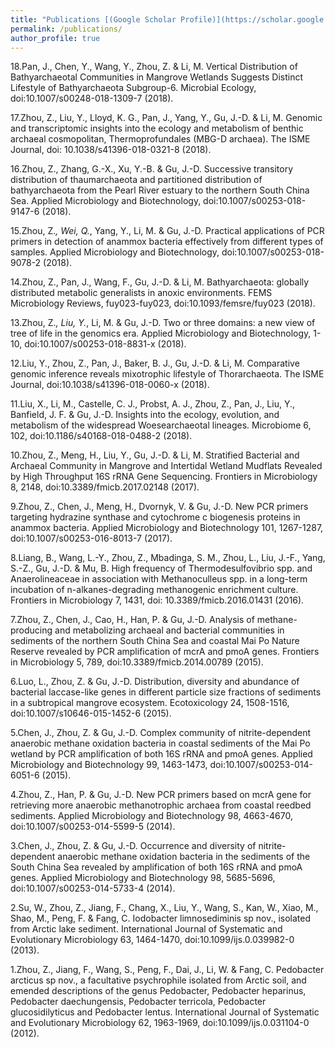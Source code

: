 ```yaml
---
title: "Publications [(Google Scholar Profile)](https://scholar.google.com/citations?user=Ixg9n-EAAAAJ&hl=en)"
permalink: /publications/
author_profile: true
---
```



18.Pan, J., Chen, Y., Wang, Y., Zhou, Z. & Li, M. Vertical Distribution of Bathyarchaeotal Communities in Mangrove Wetlands Suggests Distinct Lifestyle of Bathyarchaeota Subgroup-6. Microbial Ecology, doi:10.1007/s00248-018-1309-7 (2018).    
 
17.Zhou, Z., Liu, Y., Lloyd, K. G., Pan, J., Yang, Y., Gu, J.-D. & Li, M. Genomic and transcriptomic insights into the ecology and metabolism of benthic archaeal cosmopolitan, Thermoprofundales (MBG-D archaea). The ISME Journal, doi: 10.1038/s41396-018-0321-8 (2018).
 
16.Zhou, Z., Zhang, G.-X., Xu, Y.-B. & Gu, J.-D. Successive transitory distribution of thaumarchaeota and partitioned distribution of bathyarchaeota from the Pearl River estuary to the northern South China Sea. Applied Microbiology and Biotechnology, doi:10.1007/s00253-018-9147-6 (2018).
 
15.Zhou, Z.*, Wei, Q.*, Yang, Y., Li, M. & Gu, J.-D. Practical applications of PCR primers in detection of anammox bacteria effectively from different types of samples. Applied Microbiology and Biotechnology, doi:10.1007/s00253-018-9078-2 (2018).
 
14.Zhou, Z., Pan, J., Wang, F., Gu, J.-D. & Li, M. Bathyarchaeota: globally distributed metabolic generalists in anoxic environments. FEMS Microbiology Reviews, fuy023-fuy023, doi:10.1093/femsre/fuy023 (2018).
 
13.Zhou, Z.*, Liu, Y.*, Li, M. & Gu, J.-D. Two or three domains: a new view of tree of life in the genomics era. Applied Microbiology and Biotechnology, 1-10, doi:10.1007/s00253-018-8831-x (2018).
 
12.Liu, Y., Zhou, Z., Pan, J., Baker, B. J., Gu, J.-D. & Li, M. Comparative genomic inference reveals mixotrophic lifestyle of Thorarchaeota. The ISME Journal, doi:10.1038/s41396-018-0060-x (2018).
 
11.Liu, X., Li, M., Castelle, C. J., Probst, A. J., Zhou, Z., Pan, J., Liu, Y., Banfield, J. F. & Gu, J.-D. Insights into the ecology, evolution, and metabolism of the widespread Woesearchaeotal lineages. Microbiome 6, 102, doi:10.1186/s40168-018-0488-2 (2018).
 
10.Zhou, Z., Meng, H., Liu, Y., Gu, J.-D. & Li, M. Stratified Bacterial and Archaeal Community in Mangrove and Intertidal Wetland Mudflats Revealed by High Throughput 16S rRNA Gene Sequencing. Frontiers in Microbiology 8, 2148, doi:10.3389/fmicb.2017.02148 (2017).
 
9.Zhou, Z., Chen, J., Meng, H., Dvornyk, V. & Gu, J.-D. New PCR primers targeting hydrazine synthase and cytochrome c biogenesis proteins in anammox bacteria. Applied Microbiology and Biotechnology 101, 1267-1287, doi:10.1007/s00253-016-8013-7 (2017).
 
8.Liang, B., Wang, L.-Y., Zhou, Z., Mbadinga, S. M., Zhou, L., Liu, J.-F., Yang, S.-Z., Gu, J.-D. & Mu, B. High frequency of Thermodesulfovibrio spp. and Anaerolineaceae in association with Methanoculleus spp. in a long-term incubation of n-alkanes-degrading methanogenic enrichment culture. Frontiers in Microbiology 7, 1431, doi: 10.3389/fmicb.2016.01431 (2016).
 
7.Zhou, Z., Chen, J., Cao, H., Han, P. & Gu, J.-D. Analysis of methane-producing and metabolizing archaeal and bacterial communities in sediments of the northern South China Sea and coastal Mai Po Nature Reserve revealed by PCR amplification of mcrA and pmoA genes. Frontiers in Microbiology 5, 789, doi:10.3389/fmicb.2014.00789 (2015).
 
6.Luo, L., Zhou, Z. & Gu, J.-D. Distribution, diversity and abundance of bacterial laccase-like genes in different particle size fractions of sediments in a subtropical mangrove ecosystem. Ecotoxicology 24, 1508-1516, doi:10.1007/s10646-015-1452-6 (2015).
 
5.Chen, J., Zhou, Z. & Gu, J.-D. Complex community of nitrite-dependent anaerobic methane oxidation bacteria in coastal sediments of the Mai Po wetland by PCR amplification of both 16S rRNA and pmoA genes. Applied Microbiology and Biotechnology 99, 1463-1473, doi:10.1007/s00253-014-6051-6 (2015).
 
4.Zhou, Z., Han, P. & Gu, J.-D. New PCR primers based on mcrA gene for retrieving more anaerobic methanotrophic archaea from coastal reedbed sediments. Applied Microbiology and Biotechnology 98, 4663-4670, doi:10.1007/s00253-014-5599-5 (2014).
 
3.Chen, J., Zhou, Z. & Gu, J.-D. Occurrence and diversity of nitrite-dependent anaerobic methane oxidation bacteria in the sediments of the South China Sea revealed by amplification of both 16S rRNA and pmoA genes. Applied Microbiology and Biotechnology 98, 5685-5696, doi:10.1007/s00253-014-5733-4 (2014).
 
2.Su, W., Zhou, Z., Jiang, F., Chang, X., Liu, Y., Wang, S., Kan, W., Xiao, M., Shao, M., Peng, F. & Fang, C. Iodobacter limnosediminis sp nov., isolated from Arctic lake sediment. International Journal of Systematic and Evolutionary Microbiology 63, 1464-1470, doi:10.1099/ijs.0.039982-0 (2013).
 
1.Zhou, Z., Jiang, F., Wang, S., Peng, F., Dai, J., Li, W. & Fang, C. Pedobacter arcticus sp nov., a facultative psychrophile isolated from Arctic soil, and emended descriptions of the genus Pedobacter, Pedobacter heparinus, Pedobacter daechungensis, Pedobacter terricola, Pedobacter glucosidilyticus and Pedobacter lentus. International Journal of Systematic and Evolutionary Microbiology 62, 1963-1969, doi:10.1099/ijs.0.031104-0 (2012).
 




